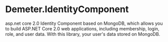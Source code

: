 # Demeter.IdentityComponent
asp.net core 2.0 Identity Component based on MongoDB, which allows you to build ASP.NET Core 2.0 web applications, including membership, login, role, and user data. With this library, your user's data stored on MongoDB.